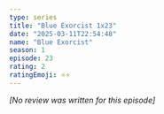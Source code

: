 ```yaml
---
type: series
title: "Blue Exorcist 1x23"
date: "2025-03-11T22:54:48"
name: "Blue Exorcist"
season: 1
episode: 23
rating: 2
ratingEmoji: ⭐️⭐️
---
```


*[No review was written for this episode]*
